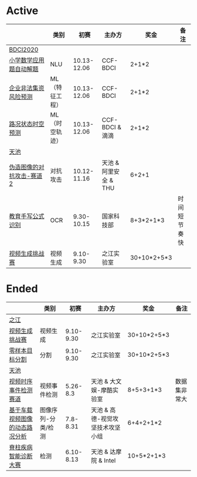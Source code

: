 
# Active

|        | 类别 |  初赛  |  主办方 | 奖金 |  备注 |
|  ----  | ----  |  ----  | ----  |   ----  | ----  |
| [BDCI2020](https://www.datafountain.cn/special/BDCI2020/competition)|
| [小学数学应用题自动解题](https://www.datafountain.cn/competitions/467)  | NLU | 10.13-12.06 | CCF-BDCI | 2+1\*2| 
| [企业非法集资风险预测](https://www.datafountain.cn/competitions/469)  | ML（特征工程） | 10.13-12.06 | CCF-BDCI | 2+1\*2  | 
| [路况状态时空预测](https://www.datafountain.cn/competitions/466)  | ML（时空轨迹） | 10.13-12.06 | CCF-BDCI \& 滴滴 | 2+1\*2 |  
| [天池](https://tianchi.aliyun.com/competition/gameList/activeList)|
| [伪造图像的对抗攻击-赛道2](https://tianchi.aliyun.com/competition/entrance/531812/introduction)  | 对抗攻击 | 10.12-11.16 | 天池 \& 阿里安全 \& THU | 6+2+1 | 
| [教育手写公式识别](https://www.kesci.com/home/competition/5f703ac023f41e002c3ed5e4)  | OCR | 9.30-10.15 | 国家科技部 | 8+3\*2+1\*3| 时间短节奏快 |
| [视频生成挑战赛](https://zhejianglab.aliyun.com/entrance/531817/introduction)  | 视频生成 | 9.10-9.30 | 之江实验室 | 30+10\*2+5\*3 | 


# Ended
|        | 类别 |  初赛  |  主办方 | 奖金 |  备注 |
|  ----  | ----  |  ----  | ----  |   ----  | ----  |
| [之江](https://zhejianglab.aliyun.com/gameList/activeList)|
| [视频生成挑战赛](https://zhejianglab.aliyun.com/entrance/531817/introduction)  | 视频生成 | 9.10-9.30 | 之江实验室 | 30+10\*2+5\*3 | 
| [零样本目标分割](https://zhejianglab.aliyun.com/entrance/531816/introduction)  | 分割 | 9.10-9.30 | 之江实验室 | 30+10\*2+5\*3 | 
| [天池](https://tianchi.aliyun.com/competition/gameList/activeList)|
| [视频时序事件检测赛道](https://tianchi.aliyun.com/competition/entrance/531798/introduction)  | 视频事件检测| 5.26-8.3 | 天池 \& 大文娱-摩酷实验室 | 8+5+3+1\*3 | 数据集非常大|
| [基于车载视频图像的动态路况分析](https://tianchi.aliyun.com/competition/entrance/531809/introduction)  | 图像序列-分类/检测 | 7.8-8.31| 天池 \& 高德-视觉攻坚技术攻坚小组 | 6+4+2+1\*2 | 
| [脊柱疾病智能诊断大赛](https://tianchi.aliyun.com/competition/entrance/531796/introduction)  | 检测 | 6.10-8.13 | 天池 \& 达摩院 \& Intel | 10+5\*2+1\*3| 

